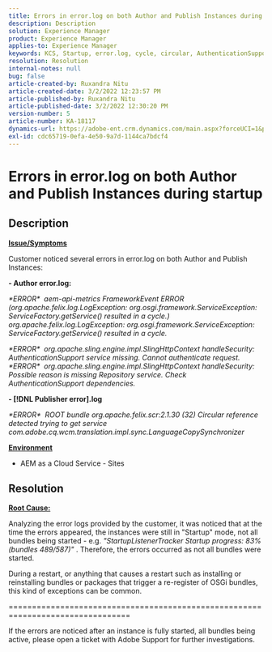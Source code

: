 ```yaml
---
title: Errors in error.log on both Author and Publish Instances during startup
description: Description
solution: Experience Manager
product: Experience Manager
applies-to: Experience Manager
keywords: KCS, Startup, error.log, cycle, circular, AuthenticationSupport
resolution: Resolution
internal-notes: null
bug: false
article-created-by: Ruxandra Nitu
article-created-date: 3/2/2022 12:23:57 PM
article-published-by: Ruxandra Nitu
article-published-date: 3/2/2022 12:30:20 PM
version-number: 5
article-number: KA-18117
dynamics-url: https://adobe-ent.crm.dynamics.com/main.aspx?forceUCI=1&pagetype=entityrecord&etn=knowledgearticle&id=40187aa0-239a-ec11-b400-00224805ad55
exl-id: cdc65719-0efa-4e50-9a7d-1144ca7bdcf4
---
```

# Errors in error.log on both Author and Publish Instances during startup

## Description


<u><b>Issue/Symptoms</b></u>

Customer noticed several errors in error.log on both Author and Publish Instances:

<b>- Author error.log:</b>

*\*ERROR\*  aem-api-metrics FrameworkEvent ERROR (org.apache.felix.log.LogException: org.osgi.framework.ServiceException: ServiceFactory.getService() resulted in a cycle.)
<br>org.apache.felix.log.LogException: org.osgi.framework.ServiceException: ServiceFactory.getService() resulted in a cycle.*



*\*ERROR\*  org.apache.sling.engine.impl.SlingHttpContext handleSecurity: AuthenticationSupport service missing. Cannot authenticate request.
<br>\*ERROR\*  org.apache.sling.engine.impl.SlingHttpContext handleSecurity: Possible reason is missing Repository service. Check AuthenticationSupport dependencies.*



<b>- [!DNL Publisher error].log</b>

*\*ERROR\*  ROOT bundle org.apache.felix.scr:2.1.30 (32) Circular reference detected trying to get service com.adobe.cq.wcm.translation.impl.sync.LanguageCopySynchronizer*



<u><b>Environment</b></u>

- AEM as a Cloud Service - Sites



## Resolution


<u><b>Root Cause:</b></u>

Analyzing the error logs provided by the customer, it was noticed that at the time the errors appeared, the instances were still in "Startup" mode, not all bundles being started - e.g. *"StartupListenerTracker Startup progress: 83% (bundles 489/587)"* . Therefore, the errors occurred as not all bundles were started.

During a restart, or anything that causes a restart such as installing or reinstalling bundles or packages that trigger a re-register of OSGi bundles, this kind of exceptions can be common.



================================================================================

If the errors are noticed after an instance is fully started, all bundles being active, please open a ticket with Adobe Support for further investigations.
